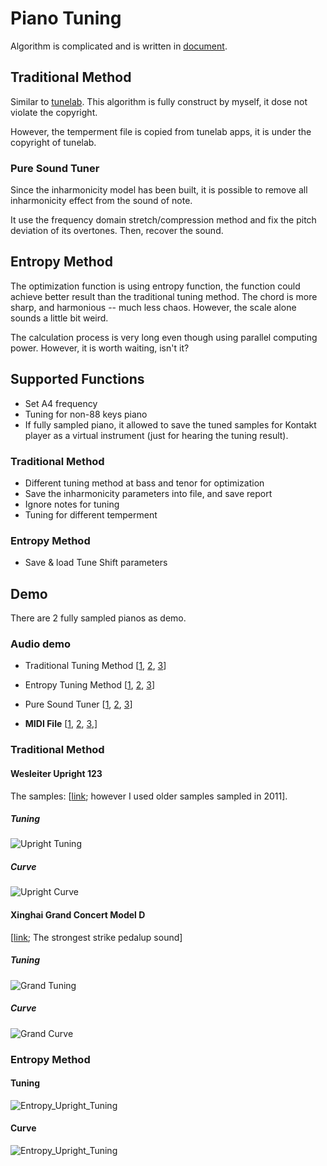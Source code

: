 # Piano Tuning
Algorithm is complicated and is written in [document](https://github.com/RobertBoganKang/piano_tuning/blob/master/res/document/Piano%20Tuning%20Method.pdf).
## Traditional Method
Similar to [tunelab](https://www.tunelab-world.com/).
This algorithm is fully construct by myself, it dose not violate the copyright. 

However, the temperment file is copied from tunelab apps, it is under the copyright of tunelab.
### Pure Sound Tuner
Since the inharmonicity model has been built, it is possible to remove all inharmonicity effect from the sound of note.

It use the frequency domain stretch/compression method and fix the pitch deviation of its overtones. Then, recover the sound.
## Entropy Method
The optimization function is using entropy function, the function could achieve better result than the traditional tuning method. The chord is more sharp, and harmonious -- much less chaos. However, the scale alone sounds a little bit weird. 

The calculation process is very long even though using parallel computing power. However, it is worth waiting, isn't it?
## Supported Functions
* Set A4 frequency
* Tuning for non-88 keys piano
* If fully sampled piano, it allowed to save the tuned samples for Kontakt player as a virtual instrument (just for hearing the tuning result).
### Traditional Method
* Different tuning method at bass and tenor for optimization
* Save the inharmonicity parameters into file, and save report
* Ignore notes for tuning
* Tuning for different temperment
### Entropy Method
* Save & load Tune Shift parameters

## Demo
There are 2 fully sampled pianos as demo.
### Audio demo
* Traditional Tuning Method [[1](https://github.com/RobertBoganKang/piano_tuning/blob/master/res/demo/audio/tuned%200.mp3), [2](https://github.com/RobertBoganKang/piano_tuning/blob/master/res/demo/audio/tuned%201.mp3), [3](https://github.com/RobertBoganKang/piano_tuning/blob/master/res/demo/audio/tuned%202.mp3)]
* Entropy Tuning Method [[1](https://github.com/RobertBoganKang/piano_tuning/blob/master/res/demo/audio/entropy%200.mp3), [2](https://github.com/RobertBoganKang/piano_tuning/blob/master/res/demo/audio/entropy%201.mp3), [3](https://github.com/RobertBoganKang/piano_tuning/blob/master/res/demo/audio/entropy%202.mp3)]
* Pure Sound Tuner  [[1](https://github.com/RobertBoganKang/piano_tuning/blob/master/res/demo/audio/pure%200.mp3), [2](https://github.com/RobertBoganKang/piano_tuning/blob/master/res/demo/audio/pure%201.mp3), [3](https://github.com/RobertBoganKang/piano_tuning/blob/master/res/demo/audio/pure%202.mp3)]

* **MIDI File** [[1](https://github.com/RobertBoganKang/midi_files/blob/master/%E9%92%A2%E7%90%B4%E5%90%8D%E6%9B%B2/124.MID), [2](https://github.com/RobertBoganKang/midi_files/blob/master/%E9%92%A2%E7%90%B4%E5%90%8D%E6%9B%B2/008.MID), [3](https://github.com/RobertBoganKang/midi_files/blob/master/%E9%92%A2%E7%90%B4%E5%90%8D%E6%9B%B2/082.MID),]
### Traditional Method
#### Wesleiter Upright 123
The samples: [[link](https://github.com/RobertBoganKang/WesleiterUpright123); however I used older samples sampled in 2011].
##### Tuning
![Upright Tuning](https://github.com/RobertBoganKang/piano_tuning/blob/master/res/demo/upright%20tuning.png)
##### Curve
![Upright Curve](https://github.com/RobertBoganKang/piano_tuning/blob/master/res/demo/upright%20curve.png)
#### Xinghai Grand Concert Model D 
[[link](https://github.com/RobertBoganKang/Resonance_Grand__Model_D_Concert_Grand); The strongest strike pedalup sound]
##### Tuning
![Grand Tuning](https://github.com/RobertBoganKang/piano_tuning/blob/master/res/demo/grand%20tuning.png)
##### Curve
![Grand Curve](https://github.com/RobertBoganKang/piano_tuning/blob/master/res/demo/grand%20curve.png)

### Entropy Method
#### Tuning
![Entropy_Upright_Tuning](https://github.com/RobertBoganKang/piano_tuning/blob/master/res/demo/entropy%20upright%20tuning.png)
#### Curve
![Entropy_Upright_Tuning](https://github.com/RobertBoganKang/piano_tuning/blob/master/res/demo/entropy%20upright%20curve.png)
